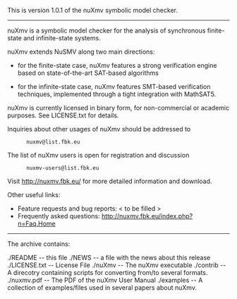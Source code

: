This is version 1.0.1 of the nuXmv symbolic model checker.

----------------------------------------------------------------------

nuXmv is a symbolic model checker for the analysis of synchronous
finite-state and infinite-state systems.

nuXmv extends NuSMV along two main directions:

* for the finite-state case, nuXmv features a strong verification
  engine based on state-of-the-art SAT-based algorithms

* for the infinite-state case, nuXmv features SMT-based verification
  techniques, implemented through a tight integration with MathSAT5.

nuXmv is currently licensed in binary form, for non-commercial or
academic purposes. See LICENSE.txt for details.

Inquiries about other usages of nuXmv should be addressed to

          nuxmv@list.fbk.eu

The list of nuXmv users is open for registration and discussion

          nuxmv-users@list.fbk.eu

Visit http://nuxmv.fbk.eu/ for more detailed information and download.

Other useful links:

* Feature requests and bug reports: < to be filled >
* Frequently asked questions: http://nuxmv.fbk.eu/index.php?n=Faq.Home

----------------------------------------------------------------------

The archive contains:

./README             -- this file
./NEWS               -- a file with the news about this release
./LICENSE.txt        -- License File
./nuXmv              -- The nuXmv executable
./contrib            -- A direcotry containing scripts for converting
                        from/to several formats.
./nuxmv.pdf          -- The PDF of the nuXmv User Manual
./examples           -- A collection of examples/files used in several papers
                        about nuXmv.
